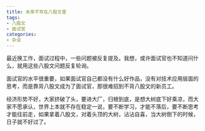 ```yaml
---
title: 未来不写在八股文里
tags: 
- 八股文
- 面试官
categories:
- 杂谈
---
```



最近换工作，面试过程中，一些问题被反复提及。我想，或许面试官也不知道问什么，就用这些八股文问题反复轮询。

面试官的水平很重要，如果面试官自己都没有什么好作品，没有对技术应用层面的思考，而是靠背八股文成为了面试官，那很难招到不背八股文的新员工。

经济形势不好，大家挤破了头，要进大厂，归根到底，是想大树底下好乘凉，而大家不愿承认，世界上本就不存在稳定一说，要不断学习，才能不落后，要不断思考才能往前走，如果拿着八股文，对着头顶的大树，沾沾自喜，当大树倒下的时候，日子就不好过了。


